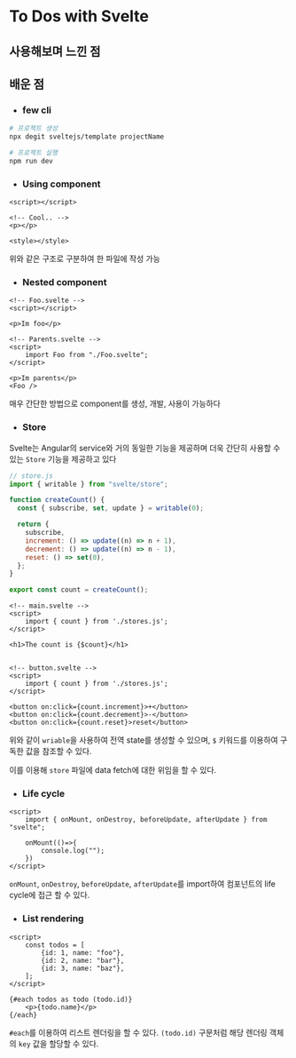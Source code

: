 # To Dos with Svelte

## 사용해보며 느낀 점

## 배운 점

- ### few cli

```bash
# 프로젝트 생성
npx degit sveltejs/template projectName

# 프로젝트 실행
npm run dev
```

- ### Using component

```svelte
<script></script>

<!-- Cool.. -->
<p></p>

<style></style>
```

위와 같은 구조로 구분하여 한 파일에 작성 가능

- ### Nested component

```svelte
<!-- Foo.svelte -->
<script></script>

<p>Im foo</p>
```

```svelte
<!-- Parents.svelte -->
<script>
    import Foo from "./Foo.svelte";
</script>

<p>Im parents</p>
<Foo />
```

매우 간단한 방법으로 component를 생성, 개발, 사용이 가능하다

- ### Store

Svelte는 Angular의 service와 거의 동일한 기능을 제공하며 더욱 간단히 사용할 수 있는 `Store` 기능을 제공하고 있다

```js
// store.js
import { writable } from "svelte/store";

function createCount() {
  const { subscribe, set, update } = writable(0);

  return {
    subscribe,
    increment: () => update((n) => n + 1),
    decrement: () => update((n) => n - 1),
    reset: () => set(0),
  };
}

export const count = createCount();
```

```svelte
<!-- main.svelte -->
<script>
	import { count } from './stores.js';
</script>

<h1>The count is {$count}</h1>


<!-- button.svelte -->
<script>
	import { count } from './stores.js';
</script>

<button on:click={count.increment}>+</button>
<button on:click={count.decrement}>-</button>
<button on:click={count.reset}>reset</button>
```

위와 같이 `wriable`을 사용하여 전역 state를 생성할 수 있으며, `$` 키워드를 이용하여 구독한 값을 참조할 수 있다.

이를 이용해 `store` 파일에 data fetch에 대한 위임을 할 수 있다.

- ### Life cycle

```svelte
<script>
    import { onMount, onDestroy, beforeUpdate, afterUpdate } from "svelte";

    onMount(()=>{
        console.log("");
    })
</script>
```

`onMount`, `onDestroy`, `beforeUpdate`, `afterUpdate`를 import하여 컴포넌트의 life cycle에 접근 할 수 있다.

- ### List rendering

```svelte
<script>
    const todos = [
        {id: 1, name: "foo"},
        {id: 2, name: "bar"},
        {id: 3, name: "baz"},
    ];
</script>

{#each todos as todo (todo.id)}
    <p>{todo.name}</p>
{/each}
```

`#each`를 이용하여 리스트 렌더링을 할 수 있다. `(todo.id)` 구문처럼 해당 렌더링 객체의 `key` 값을 할당할 수 있다.
